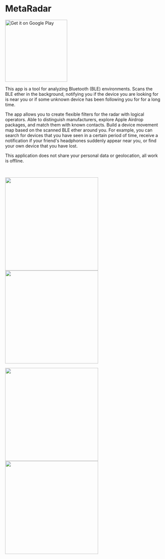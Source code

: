 # MetaRadar

<a href='https://play.google.com/store/apps/details?id=f.cking.software&pcampaignid=pcampaignidMKT-Other-global-all-co-prtnr-py-PartBadge-Mar2515-1'><img alt='Get it on Google Play' src='https://play.google.com/intl/en_us/badges/static/images/badges/en_badge_web_generic.png' width='200'/></a>

This app is a tool for analyzing Bluetooth (BLE) environments. Scans the BLE ether in the background, notifying you if the device you are looking for is near you or if some unknown device has been following you for for a long time.

The app allows you to create flexible filters for the radar with logical operators. Able to distinguish manufacturers, explore Apple Airdrop packages, and match them with known contacts. Build a device movement map based on the scanned BLE ether around you. For example, you can search for devices that you have seen in a certain period of time, receive a notification if your friend's headphones suddenly appear near you, or find your own device that you have lost.

This application does not share your personal data or geolocation, all work is offline.

<br>

<img src='https://user-images.githubusercontent.com/18288554/221911079-945d912d-8efa-4d96-90d9-bc32e98114b7.jpg' width='300'/> <img src='https://user-images.githubusercontent.com/18288554/221911329-89d96c0c-124e-4ac9-9234-4cb530e95288.jpg' width='300'/>


<img src='https://user-images.githubusercontent.com/18288554/221911481-8178dd65-7147-462b-bc0d-5c2bb4e2859c.jpg' width='300'/> <img src='https://user-images.githubusercontent.com/18288554/221911491-f9bca86f-a0d8-48cc-95be-24343fc582f4.jpg' width='300'/>
